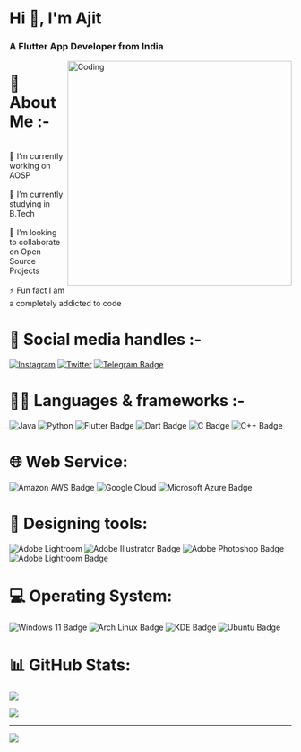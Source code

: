 <h1 align="left">Hi 👋, I'm Ajit</h1>
<h3 align="left">A Flutter App Developer from India</h3>

<img align="right" alt="Coding" width="400" src="https://user-images.githubusercontent.com/55389276/140866485-8fb1c876-9a8f-4d6a-98dc-08c4981eaf70.gif">

# 💫 About Me :-

<br>🔭 I’m currently working on AOSP<br>
<br>🌱 I’m currently studying in B.Tech<br>
<br>👯 I’m looking to collaborate on Open Source Projects<br>
<br>⚡ Fun fact I am a completely addicted to code<br>

# 📱 Social media handles :-

[![Instagram](https://img.shields.io/badge/Instagram-%23E4405F.svg?logo=Instagram&logoColor=white)](https://instagram.com/ajitlenka30) 
[![Twitter](https://img.shields.io/badge/Twitter-%231DA1F2.svg?logo=Twitter&logoColor=white)](https://twitter.com/ajitlenka30) 
[![Telegram Badge](https://img.shields.io/badge/Telegram-26A5E4?logo=telegram&logoColor=fff&style=flat)](https://t.me/ajitlenka30)

# 👨‍💻 Languages & frameworks :-

![Java](https://img.shields.io/badge/java-%23ED8B00.svg?style=for-the-badge&logo=java&logoColor=white)
![Python](https://img.shields.io/badge/python-3670A0?style=for-the-badge&logo=python&logoColor=ffdd54)
![Flutter Badge](https://img.shields.io/badge/Flutter-02569B?logo=flutter&logoColor=fff&style=flat)
![Dart Badge](https://img.shields.io/badge/Dart-0175C2?logo=dart&logoColor=fff&style=flat)
![C Badge](https://img.shields.io/badge/C-A8B9CC?logo=c&logoColor=fff&style=flat)
![C++ Badge](https://img.shields.io/badge/C%2B%2B-00599C?logo=cplusplus&logoColor=fff&style=flat)

# 🌐 Web Service:
![Amazon AWS Badge](https://img.shields.io/badge/Amazon%20AWS-232F3E?logo=amazonaws&logoColor=fff&style=flat)
![Google Cloud](https://img.shields.io/badge/Google%20Cloud-%234285F4.svg?style=for-the-badge&logo=google-cloud&logoColor=white)
![Microsoft Azure Badge](https://img.shields.io/badge/Microsoft%20Azure-0078D4?logo=microsoftazure&logoColor=fff&style=flat)

# 🎨 Designing tools:
![Adobe Lightroom](https://img.shields.io/badge/Adobe%20Lightroom-31A8FF.svg?style=for-the-badge&logo=Adobe%20Lightroom&logoColor=white)
![Adobe Illustrator Badge](https://img.shields.io/badge/Adobe%20Illustrator-FF9A00?logo=adobeillustrator&logoColor=fff&style=flat)
![Adobe Photoshop Badge](https://img.shields.io/badge/Adobe%20Photoshop-31A8FF?logo=adobephotoshop&logoColor=fff&style=flat)
![Adobe Lightroom Badge](https://img.shields.io/badge/Adobe%20Lightroom-31A8FF?logo=adobelightroom&logoColor=fff&style=flat)

# 💻 Operating System:

![Windows 11 Badge](https://img.shields.io/badge/Windows%2011-0078D4?logo=windows11&logoColor=fff&style=flat)
![Arch Linux Badge](https://img.shields.io/badge/Arch%20Linux-1793D1?logo=archlinux&logoColor=fff&style=flat)
![KDE Badge](https://img.shields.io/badge/KDE-1D99F3?logo=kde&logoColor=fff&style=flat)
![Ubuntu Badge](https://img.shields.io/badge/Ubuntu-E95420?logo=ubuntu&logoColor=fff&style=flat)

# 📊 GitHub Stats:

![](https://github-readme-streak-stats.herokuapp.com/?user=ajitlenka30&theme=dark&hide_border=false)<br/>

![](https://github-readme-stats.vercel.app/api/top-langs/?username=ajitlenka30&theme=dark&hide_border=false&include_all_commits=false&count_private=false&layout=compact)

---

[![](https://visitcount.itsvg.in/api?id=ajitlenka30&icon=0&color=0)](https://visitcount.itsvg.in)

<!-- Proudly created with GPRM ( https://gprm.itsvg.in ) -->
